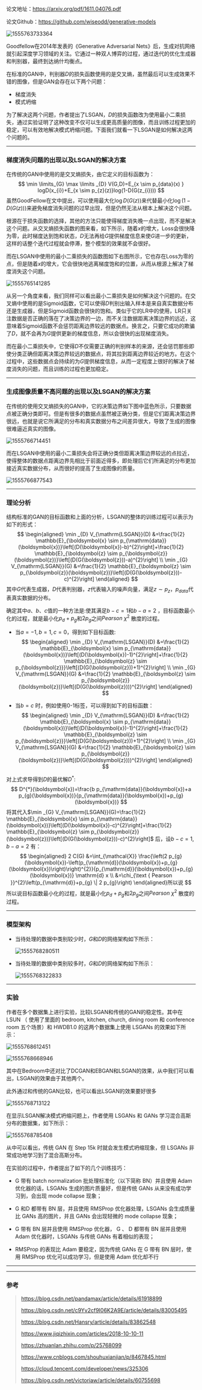 论文地址：https://arxiv.org/pdf/1611.04076.pdf

论文Github：https://github.com/wiseodd/generative-models

![1555763733364](C:\Users\dyliang\AppData\Roaming\Typora\typora-user-images\1555763733364.png)

Goodfellow在2014年发表的《Generative Adversarial Nets》后，生成对抗网络就引起深度学习领域的关注。它通过一种双人博弈的过程，通过迭代的优化生成器和判别器，最终到达纳什均衡点。

在标准的GAN中，判别器$D$的损失函数使用的是交叉熵，虽然最后可以生成效果不错的图像，但是GAN会存在以下两个问题：

- 梯度消失
- 模式坍缩

为了解决这两个问题，作者提出了LSGAN，$D$的损失函数改为使用最小二乘损失，通过实验证明了这种改变不仅可以生成更高质量的图像，而且训练过程更加的稳定，可以有效地解决模式坍缩问题。下面我们就看一下LSGAN是如何解决这两个问题的。

___

### 梯度消失问题的出现以及LSGAN的解决方案

在传统的GAN中使用的是交叉熵损失，由它定义的目标函数为：
$$
\min \limits_{G} \max \limits _{D} V(G,D)=E_{x \sim p_{data}(x) } logD(x_{i})+E_{x \sim p_{z}(z)}log(1-D(G(z_{i})))
$$
虽然GoodFellow在文中提出，可以使用最大化$\log D(G(z))$来代替最小化$\log(1-D(G(z)))$来避免梯度消失问题的过早出现，但是仍然无法从根本上解决这个问题。

根源在于损失函数的选择，其他的方法只能使得梯度消失晚一点出现，而不是解决这个问题。从交叉熵损失函数的图来看，如下所示，随着$x$的增大，Loss会很快降为零，此时梯度达到饱和状态，$D$无法再给$G$提供梯度信息来使$G$进一步的更新，这样的话整个迭代过程就会停滞，整个模型的效果就不会很好。

而在LSGAN中使用的最小二乘损失的函数图如下右图所示，它也存在Loss为零的点，但是随着$x$的增大，它会很快地逃离梯度饱和的位置，从而从根源上解决了梯度消失这个问题。

![1555765141285](C:\Users\dyliang\AppData\Roaming\Typora\typora-user-images\1555765141285.png)

从另一个角度来看，我们同样可以看出最小二乘损失是如何解决这个问题的。在交叉熵中使用的是Sigmoid函数，它可以使得$D$判别出输入样本是来自真实数据分布还是生成器，但是Sigmoid函数会很快的饱和。类似于它的LR中的使用，LR只关注数据是否正确的落在了决策边界的一边，而不关注数据距离决策边界的远近，这意味着Sigmoid函数不会惩罚距离边界较远的数据点。换言之，只要它成功的欺骗了$D$，就不会再为$G$提供更新的梯度信息，所以会很快的出现梯度消失。

而在最小二乘损失中，它使得$D$不仅需要正确的判别样本的来源，还会惩罚那些即使分类正确但距离决策边界较远的数据点，将其拉到距离边界较近的地方。在这个过程中，这些数据点会持续的为$G$提供梯度信息，从而一定程度上很好的解决了梯度消失的问题，而且训练的过程也更加稳定。

___

### 生成图像质量不高问题的出现以及LSGAN的解决方案

在传统的使用交叉熵损失的GAN中，它的决策边界如下图中蓝色所示，只要数据点被正确分类即可。但是有很多的数据点虽然被正确分类，但是它们距离决策边界很远，也就是说它所满足的分布和真实数据分布之间差异很大，导致了生成的图像很难逼近真实的图像。

![1555766714451](C:\Users\dyliang\AppData\Roaming\Typora\typora-user-images\1555766714451.png)

而在LSGAN中使用的最小二乘损失会将正确分类但距离决策边界较远的点拉近，使得整体的数据点距离边界先相比于前面近得多，即处理后它们所满足的分布更加接近真实数据分布，从而很好的提高了生成图像的质量。

![1555766877543](C:\Users\dyliang\AppData\Roaming\Typora\typora-user-images\1555766877543.png)

___

### 理论分析

结构标准的GAN的目标函数和上面的分析，LSGAN的整体的训练过程可以表示为如下的形式：
$$
\begin{aligned} \min _{D} V_{\mathrm{LSGAN}}(D) &=\frac{1}{2} \mathbb{E}_{\boldsymbol{x} \sim p_{\mathrm{data}}(\boldsymbol{x})}\left[(D(\boldsymbol{x})-b)^{2}\right]+\frac{1}{2} \mathbb{E}_{\boldsymbol{z} \sim p_{\boldsymbol{z}}(\boldsymbol{z})}\left[(D(G(\boldsymbol{z}))-a)^{2}\right] \\ \min _{G} V_{\mathrm{LSGAN}}(G) &=\frac{1}{2} \mathbb{E}_{\boldsymbol{z} \sim p_{\boldsymbol{z}}(\boldsymbol{z})}\left[(D(G(\boldsymbol{z}))-c)^{2}\right] \end{aligned}
$$
其中$G$代表生成器，$D$代表判别器，$z$代表输入的噪声向量，满足$z \sim p_{z}$，$p_{data}$代表真实数据的分布。

确定其中$a、b、c$值的一种方法是:使其满足$b-c=1$和$b-a=2$ ，目标函数最小化的过程，就是最小化$p_{d}+p_{g}$和$2p_{g}$之间$Pearson\ \chi^2$ 散度的过程。

- 当$a=-1, b= 1, c= 0$，得到如下目标函数:
  $$
  \begin{aligned} \min _{D} V_{\mathrm{LSGAN}}(D) &=\frac{1}{2} \mathbb{E}_{\boldsymbol{x} \sim p_{\mathrm{data}}(\boldsymbol{x})}\left[(D(\boldsymbol{x})-1)^{2}\right]+\frac{1}{2} \mathbb{E}_{\boldsymbol{z} \sim p_{\boldsymbol{z}}}\left[(D(G(\boldsymbol{z}))+1)^{2}\right] \\ \min _{G} V_{\mathrm{LSGAN}}(G) &=\frac{1}{2} \mathbb{E}_{\boldsymbol{z} \sim p_{\boldsymbol{z}}(\boldsymbol{z})}\left[(D(G(\boldsymbol{z})))^{2}\right] \end{aligned}
  $$

- 当$b=c$ 时，例如使用0-1标签，可以得到如下的目标函数：
  $$
  \begin{aligned} \min _{D} V_{\mathrm{LSGAN}}(D) &=\frac{1}{2} \mathbb{E}_{\boldsymbol{x} \sim p_{\mathrm{data}}(\boldsymbol{x})}\left[(D(\boldsymbol{x})-1)^{2}\right]+\frac{1}{2} \mathbb{E}_{\boldsymbol{z} \sim p_{\boldsymbol{z}}}\left[(D(G(\boldsymbol{z}))+1)^{2}\right] \\ \min _{G} V_{\mathrm{LSGAN}}(G) &=\frac{1}{2} \mathbb{E}_{\boldsymbol{z} \sim p_{\boldsymbol{z}}(\boldsymbol{z})}\left[(D(G(\boldsymbol{z})))^{2}\right] \end{aligned}
  $$

对上式求导得到$D$的最优解$D^*$:
$$
D^{*}(\boldsymbol{x})=\frac{b p_{\mathrm{data}}(\boldsymbol{x})+a p_{g}(\boldsymbol{x})}{p_{\mathrm{data}}(\boldsymbol{x})+p_{g}(\boldsymbol{x})}
$$
将其代入$\min _{G} V_{\mathrm{LSGAN}}(G)=\frac{1}{2} \mathbb{E}_{\boldsymbol{x} \sim p_{\mathrm{data}}(\boldsymbol{x})}\left[(D(\boldsymbol{x})-c)^{2}\right]+\frac{1}{2} \mathbb{E}_{\boldsymbol{z} \sim p_{\boldsymbol{z}}(\boldsymbol{z})}\left[(D(G(\boldsymbol{z}))-c)^{2}\right]$ 后，设$b-c=1,b-a=2$ 有：
$$
\begin{aligned} 2 C(G) &=\int_{\mathcal{X}} \frac{\left(2 p_{g}(\boldsymbol{x})-\left(p_{\mathrm{d}}(\boldsymbol{x})+p_{g}(\boldsymbol{x})\right)\right)^{2}}{p_{\mathrm{d}}(\boldsymbol{x})+p_{g}(\boldsymbol{x})} \mathrm{d} x \\ &=\chi_{\text { Pearson }}^{2}\left(p_{\mathrm{d}}+p_{g} \| 2 p_{g}\right) \end{aligned}所以说
$$
所以说目标函数最小化的过程，就是最小化$p_{d}+p_{g}$和$2p_{g}$之间$Pearson\ \chi^2$ 散度的过程。

___

### 模型架构

- 当待处理的数据中类别较少时，$G$和$D$的网络架构如下所示：

  ![1555768280511](C:\Users\dyliang\AppData\Roaming\Typora\typora-user-images\1555768280511.png)

- 当待处理的数据中类别较多时，$G$和$D$的网络架构如下所示：

  ![1555768322833](C:\Users\dyliang\AppData\Roaming\Typora\typora-user-images\1555768322833.png)

___

### 实验

作者在多个数据集上进行实验，比较LSGAN和传统的GAN的稳定性。其中在 LSUN （ 使用了里面的 bedroom, kitchen, church, dining room 和 conference room 五个场景）和 HWDB1.0 的这两个数据集上使用 LSGANs 的效果如下所示：

![1555768612451](C:\Users\dyliang\AppData\Roaming\Typora\typora-user-images\1555768612451.png)

![1555768668946](C:\Users\dyliang\AppData\Roaming\Typora\typora-user-images\1555768668946.png)



其中在Bedroom中还对比了DCGAN和EBGAN和LSGAN的效果，从中我们可以看出，LSGAN的效果由于其他两个。

此外通过和传统的GAN比较，也可以看出LSGAN的效果要好很多

![1555768713122](C:\Users\dyliang\AppData\Roaming\Typora\typora-user-images\1555768713122.png)

在显示LSGAN解决模式坍缩问题上，作者使用 LSGANs 和 GANs 学习混合高斯分布的数据集，如下所示：

![1555768785408](C:\Users\dyliang\AppData\Roaming\Typora\typora-user-images\1555768785408.png)

从中可以看出，传统 GAN 在 Step 15k 时就会发生模式坍缩现象，但 LSGANs 非常成功地学习到了混合高斯分布。

在实验的过程中，作者提出了如下的几个训练技巧：

- G 带有 batch normalization 批处理标准化（以下简称 BN）并且使用 Adam 优化器的话，LSGANs 生成的图片质量好，但是传统 GANs 从来没有成功学习到，会出现 mode collapse 现象；

-  G 和D 都带有 BN 层，并且使用 RMSProp 优化器处理，LSGANs 会生成质量比 GANs 高的图片，并且 GANs 会出现轻微的 mode collapse 现象；

-  G 带有 BN 层并且使用 RMSProp 优化器， G 、 D 都带有 BN 层并且使用 Adam 优化器时，LSGANs 与传统 GANs 有着相似的表现；

- RMSProp 的表现比 Adam 要稳定，因为传统 GANs 在 G 带有 BN 层时，使用 RMSProp 优化可以成功学习，但是使用 Adam 优化却不行

---------------------
___

### 参考

> https://blog.csdn.net/pandamax/article/details/61918899
>
> https://blog.csdn.net/c9Yv2cf9I06K2A9E/article/details/83005495
>
> https://blog.csdn.net/Hansry/article/details/83862548
>
> https://www.jiqizhixin.com/articles/2018-10-10-11
>
> https://zhuanlan.zhihu.com/p/25768099
>
> https://www.cnblogs.com/shouhuxianjian/p/8467845.html
>
> https://cloud.tencent.com/developer/news/325306
>
> https://blog.csdn.net/victoriaw/article/details/60755698